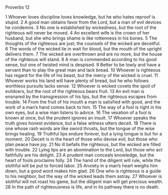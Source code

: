 Proverbs 12

1	Whoever loves discipline loves knowledge, but he who hates reproof is stupid.
2	A good man obtains favor from the Lord, but a man of evil devices he condemns.
3	No one is established by wickedness, but the root of the righteous will never be moved.
4	An excellent wife is the crown of her husband, but she who brings shame is like rottenness in his bones.
5	The thoughts of the righteous are just; the counsels of the wicked are deceitful.
6	The words of the wicked lie in wait for blood, but the mouth of the upright delivers them.
7	The wicked are overthrown and are no more, but the house of the righteous will stand.
8	A man is commended according to his good sense, but one of twisted mind is despised.
9	Better to be lowly and have a servant than to play the great man and lack bread.
10	Whoever is righteous has regard for the life of his beast, but the mercy of the wicked is cruel.
11	Whoever works his land will have plenty of bread, but he who follows worthless pursuits lacks sense.
12	Whoever is wicked covets the spoil of evildoers, but the root of the righteous bears fruit.
13	An evil man is ensnared by the transgression of his lips, but the righteous escapes from trouble.
14	From the fruit of his mouth a man is satisfied with good, and the work of a man’s hand comes back to him.
15	The way of a fool is right in his own eyes, but a wise man listens to advice.
16	The vexation of a fool is known at once, but the prudent ignores an insult.
17	Whoever speaks the truth gives honest evidence, but a false witness utters deceit.
18	There is one whose rash words are like sword thrusts, but the tongue of the wise brings healing.
19	Truthful lips endure forever, but a lying tongue is but for a moment.
20	Deceit is in the heart of those who devise evil, but those who plan peace have joy.
21	No ill befalls the righteous, but the wicked are filled with trouble.
22	Lying lips are an abomination to the Lord, but those who act faithfully are his delight.
23	A prudent man conceals knowledge, but the heart of fools proclaims folly.
24	The hand of the diligent will rule, while the slothful will be put to forced labor.
25	Anxiety in a man’s heart weighs him down, but a good word makes him glad.
26	One who is righteous is a guide to his neighbor, but the way of the wicked leads them astray.
27	Whoever is slothful will not roast his game, but the diligent man will get precious wealth.
28	In the path of righteousness is life, and in its pathway there is no death.

